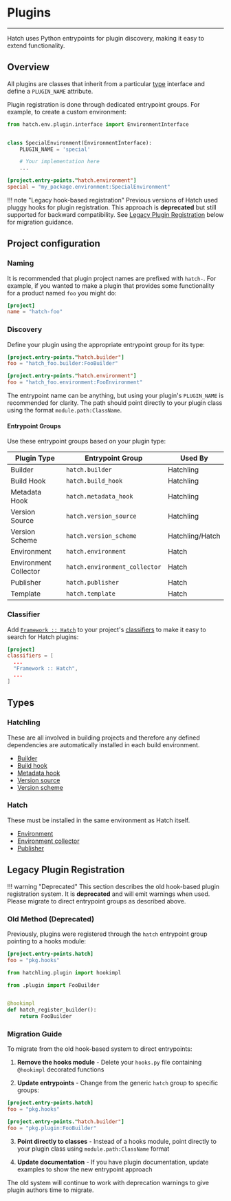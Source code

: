 # Plugins

-----

Hatch uses Python entrypoints for plugin discovery, making it easy to extend functionality.

## Overview

All plugins are classes that inherit from a particular [type](#types) interface and define a `PLUGIN_NAME` attribute.

Plugin registration is done through dedicated entrypoint groups. For example, to create a custom environment:

```python tab="my_package/environment.py"
from hatch.env.plugin.interface import EnvironmentInterface


class SpecialEnvironment(EnvironmentInterface):
    PLUGIN_NAME = 'special'

    # Your implementation here
    ...
```

```toml tab="pyproject.toml"
[project.entry-points."hatch.environment"]
special = "my_package.environment:SpecialEnvironment"
```

!!! note "Legacy hook-based registration"
    Previous versions of Hatch used pluggy hooks for plugin registration. This approach is **deprecated** but still supported for backward compatibility. See [Legacy Plugin Registration](#legacy-plugin-registration) below for migration guidance.

## Project configuration

### Naming

It is recommended that plugin project names are prefixed with `hatch-`. For example, if you wanted to make a plugin that provides some functionality for a product named `foo` you might do:

```toml tab="pyproject.toml"
[project]
name = "hatch-foo"
```

### Discovery

Define your plugin using the appropriate entrypoint group for its type:

```toml tab="pyproject.toml"
[project.entry-points."hatch.builder"]
foo = "hatch_foo.builder:FooBuilder"

[project.entry-points."hatch.environment"]
foo = "hatch_foo.environment:FooEnvironment"
```

The entrypoint name can be anything, but using your plugin's `PLUGIN_NAME` is recommended for clarity. The path should point directly to your plugin class using the format `module.path:ClassName`.

#### Entrypoint Groups

Use these entrypoint groups based on your plugin type:

| Plugin Type | Entrypoint Group | Used By |
|------------|------------------|---------|
| Builder | `hatch.builder` | Hatchling |
| Build Hook | `hatch.build_hook` | Hatchling |
| Metadata Hook | `hatch.metadata_hook` | Hatchling |
| Version Source | `hatch.version_source` | Hatchling |
| Version Scheme | `hatch.version_scheme` | Hatchling/Hatch |
| Environment | `hatch.environment` | Hatch |
| Environment Collector | `hatch.environment_collector` | Hatch |
| Publisher | `hatch.publisher` | Hatch |
| Template | `hatch.template` | Hatch |

### Classifier

Add [`Framework :: Hatch`](https://pypi.org/search/?c=Framework+%3A%3A+Hatch) to your project's [classifiers](../config/metadata.md#classifiers) to make it easy to search for Hatch plugins:

```toml tab="pyproject.toml"
[project]
classifiers = [
  ...
  "Framework :: Hatch",
  ...
]
```

## Types

### Hatchling

These are all involved in building projects and therefore any defined dependencies are automatically installed in each build environment.

- [Builder](builder/reference.md)
- [Build hook](build-hook/reference.md)
- [Metadata hook](metadata-hook/reference.md)
- [Version source](version-source/reference.md)
- [Version scheme](version-scheme/reference.md)

### Hatch

These must be installed in the same environment as Hatch itself.

- [Environment](environment/reference.md)
- [Environment collector](environment-collector/reference.md)
- [Publisher](publisher/reference.md)

## Legacy Plugin Registration

!!! warning "Deprecated"
    This section describes the old hook-based plugin registration system. It is **deprecated** and will emit warnings when used. Please migrate to direct entrypoint groups as described above.

### Old Method (Deprecated)

Previously, plugins were registered through the `hatch` entrypoint group pointing to a hooks module:

```toml tab="pyproject.toml"
[project.entry-points.hatch]
foo = "pkg.hooks"
```

```python tab="pkg/hooks.py"
from hatchling.plugin import hookimpl

from .plugin import FooBuilder


@hookimpl
def hatch_register_builder():
    return FooBuilder
```

### Migration Guide

To migrate from the old hook-based system to direct entrypoints:

1. **Remove the hooks module** - Delete your `hooks.py` file containing `@hookimpl` decorated functions

2. **Update entrypoints** - Change from the generic `hatch` group to specific groups:

```toml tab="Before"
[project.entry-points.hatch]
foo = "pkg.hooks"
```

```toml tab="After"
[project.entry-points."hatch.builder"]
foo = "pkg.plugin:FooBuilder"
```

3. **Point directly to classes** - Instead of a hooks module, point directly to your plugin class using `module.path:ClassName` format

4. **Update documentation** - If you have plugin documentation, update examples to show the new entrypoint approach

The old system will continue to work with deprecation warnings to give plugin authors time to migrate.
